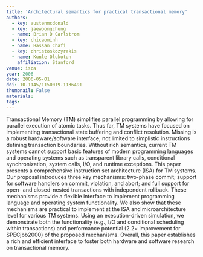 ```yaml
---
title: 'Architectural semantics for practical transactional memory'
authors:
  - key: austenmcdonald
  - key: jaewoongchung
  - name: Brian D Carlstrom
  - key: chicaominh
  - name: Hassan Chafi
  - key: christoskozyrakis
  - name: Kunle Olukotun
    affiliation: Stanford
venue: isca
year: 2006
date: 2006-05-01
doi: 10.1145/1150019.1136491
thumbnail: False
materials:
tags:
---
```

Transactional Memory (TM) simplifies parallel programming by allowing for parallel execution of atomic tasks. Thus far, TM systems have focused on implementing transactional state buffering and conflict resolution. Missing is a robust hardware/software interface, not limited to simplistic instructions defining transaction boundaries. Without rich semantics, current TM systems cannot support basic features of modern programming languages and operating systems such as transparent library calls, conditional synchronization, system calls, I/O, and runtime exceptions. This paper presents a comprehensive instruction set architecture (ISA) for TM systems. Our proposal introduces three key mechanisms: two-phase commit; support for software handlers on commit, violation, and abort; and full support for open- and closed-nested transactions with independent rollback. These mechanisms provide a flexible interface to implement programming language and operating system functionality. We also show that these mechanisms are practical to implement at the ISA and microarchitecture level for various TM systems. Using an execution-driven simulation, we demonstrate both the functionality (e.g., I/O and conditional scheduling within transactions) and performance potential (2.2× improvement for SPECjbb2000) of the proposed mechanisms. Overall, this paper establishes a rich and efficient interface to foster both hardware and software research on transactional memory.
